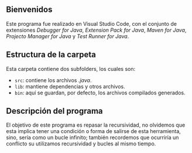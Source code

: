 ## Bienvenidos
Este programa fue realizado en Visual Studio Code, con el conjunto de extensiones *Debugger for Java*, *Extension Pack for Java*, *Maven for Java*, *Projecto Manager for Java* y *Test Runner for Java*.
## Estructura de la carpeta
Esta carpeta contiene dos subfolders, los cuales son:
- `src`: contiene los archivos *.java*.
- `lib`: mantiene dependencias y otros archivos.
- `bin`: aquí se guardan, por defecto, los archivos compilados generados.
## Descripción del programa
El objetivo de este programa es repasar la recursividad, no olvidemos que esta implica tener una condición o forma de salirse de esta herramienta, sino, sería como un bucle infinito; también recordemos que ocurriría un conflicto su utilizamos recursividad y bucles al mismo tiempo.